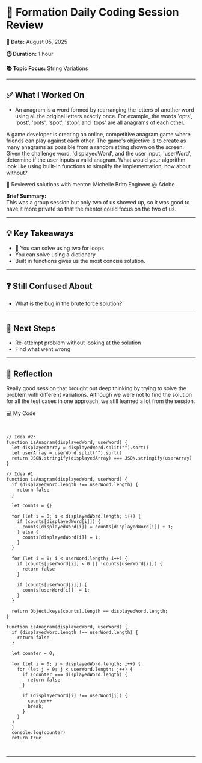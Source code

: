 # 🧠 Formation Daily Coding Session Review

**📅 Date:** August 05, 2025

**⏱️ Duration:** 1 hour

**📚 Topic Focus:** String Variations

---

## ✅ What I Worked On

- An anagram is a word formed by rearranging the letters of another word using all the original letters exactly once. For example, the words 'opts', 'post', 'pots', 'spot', 'stop', and 'tops' are all anagrams of each other.

A game developer is creating an online, competitive anagram game where friends can play against each other. The game's objective is to create as many anagrams as possible from a random string shown on the screen. Given the challenge word, 'displayedWord', and the user input, 'userWord', determine if the user inputs a valid anagram. What would your algorithm look like using built-in functions to simplify the implementation, how about without?

📀 Reviewed solutions with mentor: Michelle Brito Engineer @ Adobe

**Brief Summary:**  
This was a group session but only two of us showed up, so it was good to have it more private so that the mentor could focus on the two of us.

---

## 💡 Key Takeaways

- 🧩 You can solve using two for loops
- You can solve using a dictionary
- Built in functions gives us the most concise solution.

---

## ❓ Still Confused About

- What is the bug in the brute force solution?

---

## 🔄 Next Steps

- Re-attempt problem without looking at the solution
- Find what went wrong

---

## 🧘 Reflection

Really good session that brought out deep thinking by trying to solve the problem with different variations. Although we were not to find the solution for all the test cases in one approach, we still learned a lot from the session.

💻 My Code

```


// Idea #2:
function isAnagram(displayedWord, userWord) {
  let displayedArray = displayedWord.split("").sort()
  let userArray = userWord.split("").sort()
  return JSON.stringify(displayedArray) === JSON.stringify(userArray)
}

// Idea #1
function isAnagram(displayedWord, userWord) {
  if (displayedWord.length !== userWord.length) {
    return false
  }

  let counts = {}

  for (let i = 0; i < displayedWord.length; i++) {
    if (counts[displayedWord[i]]) {
      counts[displayedWord[i]] = counts[displayedWord[i]] + 1;
    } else {
      counts[displayedWord[i]] = 1;
    }
  }

  for (let i = 0; i < userWord.length; i++) {
    if (counts[userWord[i]] < 0 || !counts[userWord[i]]) {
      return false
    }

    if (counts[userWord[i]]) {
      counts[userWord[i]] -= 1;
    }
  }

  return Object.keys(counts).length == displayedWord.length;
}

function isAnagram(displayedWord, userWord) {
  if (displayedWord.length !== userWord.length) {
    return false
  }

  let counter = 0;

  for (let i = 0; i < displayedWord.length; i++) {
    for (let j = 0; j < userWord.length; j++) {
      if (counter === displayedWord.length) {
        return false
      }

      if (displayedWord[i] !== userWord[j]) {
        counter++
        break;
      }
    }
  }
  }
  console.log(counter)
  return true



```

---
